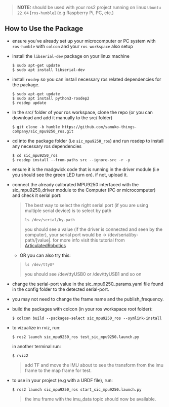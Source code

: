 > **NOTE:** should be used with your ros2 project running on linux `Ubuntu 22.04` [`ros-humble`] (e.g Raspberry Pi, PC, etc.)

## How to Use the Package
- ensure you've already set up your microcomputer or PC system with `ros-humble` with `colcon` and your `ros workspace` also setup

- install the `libserial-dev` package on your linux machine
  ```shell
  $ sudo apt-get update
  $ sudo apt install libserial-dev
  ```

- install `rosdep` so you can install necessary ros related dependencies for the package.
  ```shell
  $ sudo apt-get update
  $ sudo apt install python3-rosdep2
  $ rosdep update
  ```

- In the src/ folder of your ros workspace, clone the repo (or you can download and add it manually to the src/ folder)
  ```shell
  $ git clone -b humble https://github.com/samuko-things-company/sic_mpu9250_ros.git
  ```

- cd into the package folder (i.e `sic_mpu9250_ros`) and run rosdep to install any necessary ros dependencies
  ```shell
  $ cd sic_mpu9250_ros
  $ rosdep install --from-paths src --ignore-src -r -y
  ```

- ensure it is the madgwick code that is running in the driver module (i.e you should see the green LED turn on). if not, upload it.

- connect the already calibrated MPU9250 interfaced with the sic_mpu9250_driver module to the Computer (PC or microcomputer) and check it serial port:
  > The best way to select the right serial port (if you are using multiple serial device) is to select by path
  >
  > `ls /dev/serial/by-path`
  >
  > you should see a value (if the driver is connected and seen by the computer), your serial port would be -> /dev/serial/by-path/[value]. for more info visit this tutorial from [ArticulatedRobotics](https://www.youtube.com/watch?v=eJZXRncGaGM&list=PLunhqkrRNRhYAffV8JDiFOatQXuU-NnxT&index=8)

  - OR you can also try this:
  > `ls /dev/ttyU*`
  >
  > you should see /dev/ttyUSB0 or /dev/ttyUSB1 and so on
  
- change the serial-port value in the sic_mpu9250_params.yaml file found in the config folder to the detected serial-port.
- you may not need to change the frame name and the publish_frequency.

- build the packages with colcon (in your ros workspace root folder):
  ```shell
  $ colcon build --packages-select sic_mpu9250_ros --symlink-install
  ```

- to vizualize in rviz, run:
  ```shell
  $ ros2 launch sic_mpu9250_ros test_sic_mpu9250.launch.py
  ``` 
  in another terminal run: 
  ```shell
  $ rviz2
  ```
  > add TF and move the IMU about to see the transform from the imu frame to the map frame for test.

- to use in your project (e.g with a URDF file), run:
  ```shell
  $ ros2 launch sic_mpu9250_ros start_sic_mpu9250.launch.py
  ```
  > the imu frame with the imu_data topic should now be available.